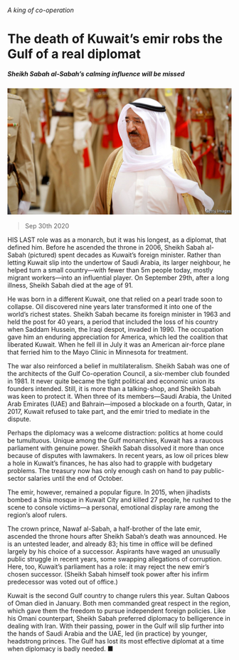 ###### A king of co-operation

# The death of Kuwait’s emir robs the Gulf of a real diplomat 

##### Sheikh Sabah al-Sabah’s calming influence will be missed 

![image](images/20201003_MAP003.jpg) 

> Sep 30th 2020 


HIS LAST role was as a monarch, but it was his longest, as a diplomat, that defined him. Before he ascended the throne in 2006, Sheikh Sabah al-Sabah (pictured) spent decades as Kuwait’s foreign minister. Rather than letting Kuwait slip into the undertow of Saudi Arabia, its larger neighbour, he helped turn a small country—with fewer than 5m people today, mostly migrant workers—into an influential player. On September 29th, after a long illness, Sheikh Sabah died at the age of 91.


He was born in a different Kuwait, one that relied on a pearl trade soon to collapse. Oil discovered nine years later transformed it into one of the world’s richest states. Sheikh Sabah became its foreign minister in 1963 and held the post for 40 years, a period that included the loss of his country when Saddam Hussein, the Iraqi despot, invaded in 1990. The occupation gave him an enduring appreciation for America, which led the coalition that liberated Kuwait. When he fell ill in July it was an American air-force plane that ferried him to the Mayo Clinic in Minnesota for treatment.



The war also reinforced a belief in multilateralism. Sheikh Sabah was one of the architects of the Gulf Co-operation Council, a six-member club founded in 1981. It never quite became the tight political and economic union its founders intended. Still, it is more than a talking-shop, and Sheikh Sabah was keen to protect it. When three of its members—Saudi Arabia, the United Arab Emirates (UAE) and Bahrain—imposed a blockade on a fourth, Qatar, in 2017, Kuwait refused to take part, and the emir tried to mediate in the dispute.


Perhaps the diplomacy was a welcome distraction: politics at home could be tumultuous. Unique among the Gulf monarchies, Kuwait has a raucous parliament with genuine power. Sheikh Sabah dissolved it more than once because of disputes with lawmakers. In recent years, as low oil prices blew a hole in Kuwait’s finances, he has also had to grapple with budgetary problems. The treasury now has only enough cash on hand to pay public-sector salaries until the end of October.


The emir, however, remained a popular figure. In 2015, when jihadists bombed a Shia mosque in Kuwait City and killed 27 people, he rushed to the scene to console victims—a personal, emotional display rare among the region’s aloof rulers.


The crown prince, Nawaf al-Sabah, a half-brother of the late emir, ascended the throne hours after Sheikh Sabah’s death was announced. He is an untested leader, and already 83; his time in office will be defined largely by his choice of a successor. Aspirants have waged an unusually public struggle in recent years, some swapping allegations of corruption. Here, too, Kuwait’s parliament has a role: it may reject the new emir’s chosen successor. (Sheikh Sabah himself took power after his infirm predecessor was voted out of office.)


Kuwait is the second Gulf country to change rulers this year. Sultan Qaboos of Oman died in January. Both men commanded great respect in the region, which gave them the freedom to pursue independent foreign policies. Like his Omani counterpart, Sheikh Sabah preferred diplomacy to belligerence in dealing with Iran. With their passing, power in the Gulf will slip further into the hands of Saudi Arabia and the UAE, led (in practice) by younger, headstrong princes. The Gulf has lost its most effective diplomat at a time when diplomacy is badly needed. ■

